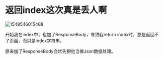 # 返回index这次真是丢人啊

![1549546015488](C:\Users\12714\AppData\Roaming\Typora\typora-user-images\1549546015488.png)

开始我在index中，也加了ResponseBody，导致我return index时，总是返回不了页面，而只是index字符串。

原来加了ResponseBody会优先把他当做Json数据处理。